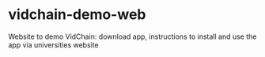 # vidchain-demo-web
Website to demo VidChain: download app, instructions to install and use the app via universities website
